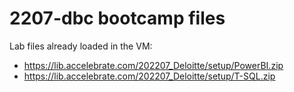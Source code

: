# 2207-dbc bootcamp files

Lab files already loaded in the VM:

- https://lib.accelebrate.com/202207_Deloitte/setup/PowerBI.zip
- https://lib.accelebrate.com/202207_Deloitte/setup/T-SQL.zip

